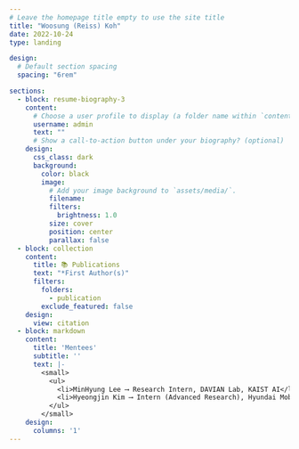```yaml
---
# Leave the homepage title empty to use the site title
title: "Woosung (Reiss) Koh"
date: 2022-10-24
type: landing

design:
  # Default section spacing
  spacing: "6rem"

sections:
  - block: resume-biography-3
    content:
      # Choose a user profile to display (a folder name within `content/authors/`)
      username: admin
      text: ""
      # Show a call-to-action button under your biography? (optional)
    design:
      css_class: dark
      background:
        color: black
        image:
          # Add your image background to `assets/media/`.
          filename: 
          filters:
            brightness: 1.0
          size: cover
          position: center
          parallax: false
  - block: collection
    content:
      title: 📚 Publications
      text: "*First Author(s)"
      filters:
        folders:
          - publication
        exclude_featured: false
    design:
      view: citation
  - block: markdown
    content:
      title: 'Mentees'
      subtitle: ''
      text: |-
        <small>
          <ul>
            <li>MinHyung Lee ⟶ Research Intern, DAVIAN Lab, KAIST AI</li>
            <li>Hyeongjin Kim ⟶ Intern (Advanced Research), Hyundai Mobis ⟶ Research Intern, HOLI Lab, SNU</li>
          </ul>
        </small>
    design:
      columns: '1'
---
```

